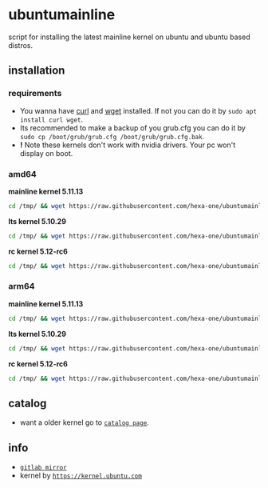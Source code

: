 # ubuntumainline
script for installing the latest mainline kernel on ubuntu and ubuntu based distros.

## installation

### requirements

- You wanna have [curl](https://curl.haxx.se/) and [wget](https://www.gnu.org/software/wget/) installed. If not you can do it by `sudo apt install curl wget`.
- Its recommended to make a backup of you grub.cfg you can do it by `sudo cp /boot/grub/grub.cfg /boot/grub/grub.cfg.bak`.
- **!** Note these kernels don't work with nvidia drivers. Your pc won't display on boot.

### amd64

**mainline kernel 5.11.13**

```bash
cd /tmp/ && wget https://raw.githubusercontent.com/hexa-one/ubuntumainline/main/catalog/5.11.13/install.sh && chmod +x install.sh && sudo ./install.sh -amd
```
**lts kernel 5.10.29**

```bash
cd /tmp/ && wget https://raw.githubusercontent.com/hexa-one/ubuntumainline/main/catalog/5.10.29/install.sh && chmod +x install.sh && sudo ./install.sh -amd
```

**rc kernel 5.12-rc6**
```bash
cd /tmp/ && wget https://raw.githubusercontent.com/hexa-one/ubuntumainline/main/catalog/5.12-rc6/install.sh && chmod +x install.sh && sudo ./install.sh -amd
```

### arm64

**mainline kernel 5.11.13**
```bash
cd /tmp/ && wget https://raw.githubusercontent.com/hexa-one/ubuntumainline/main/catalog/5.11.13/install.sh && chmod +x install.sh && sudo ./install.sh -arm
```

**lts kernel 5.10.29**
```bash
cd /tmp/ && wget https://raw.githubusercontent.com/hexa-one/ubuntumainline/main/catalog/5.10.29/install.sh && chmod +x install.sh && sudo ./install.sh -arm
```

**rc kernel 5.12-rc6**
```bash
cd /tmp/ && wget https://raw.githubusercontent.com/hexa-one/ubuntumainline/main/catalog/5.12-rc6/install.sh && chmod +x install.sh && sudo ./install.sh -arm
```

## catalog

- want a older kernel go to [`catalog page`](../catalog/README.md).

## info

- [`gitlab mirror`](https://gitlab.com/hexa-one/ubuntumainline)
- kernel by [`https://kernel.ubuntu.com`](https://kernel.ubuntu.com/)
